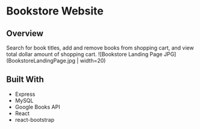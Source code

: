 # Bookstore Website
## Overview
Search for book titles, add and remove books from shopping cart, and view total dollar amount of shopping cart.
![Bookstore Landing Page JPG](BookstoreLandingPage.jpg | width=20)
## Built With
* Express
* MySQL
* Google Books API
* React
* react-bootstrap
